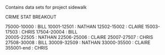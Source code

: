 Contains data sets for project sidewalk

CRIME STAT BREAKOUT

75000-10000 : BILL
10001-12501 : NATHAN
12502-15002 : CLAIRE
15003-17503 : CHRIS
17504-20004 : BILL  
20005-22505 : NATHAN
22506-25006 : CLAIRE
25007-27507 : CHRIS
27508-30008 : BILL
30009-32509 : NATHAN
33000-35500 : CLAIRE
355001-end : CHRIS


